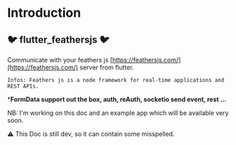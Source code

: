 # Introduction

## :bird: flutter_feathersjs :bird:

Communicate with your feathers js [https://feathersjs.com/](https://feathersjs.com/) server from flutter.

`Infos: Feathers js is a node framework for real-time applications and REST APIs.`


*__FormData support out the box, auth, reAuth, socketio send event, rest ...__ 


NB: I'm working on this doc and an example app which will be available very soon.

:warning: This Doc is still dev, so it can contain some misspelled.
